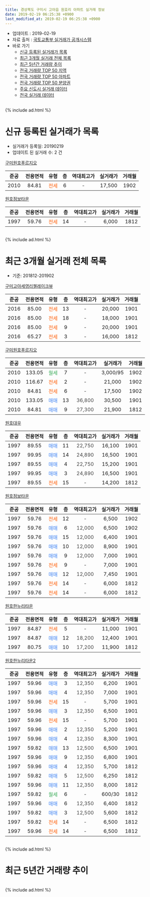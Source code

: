 ```yaml
---
title: 경상북도 구미시 고아읍 원호리 아파트 실거래 정보
date: 2019-02-19 06:25:38 +0900
last_modified_at: 2019-02-19 06:25:38 +0900
---
```


* 업데이트 : 2019-02-19
* 자료 출처 : [국토교통부 실거래가 공개시스템](http://rt.molit.go.kr)
* 바로 가기
    * [신규 등록된 실거래가 목록](#신규-등록된-실거래가-목록)
    * [최근 3개월 실거래 전체 목록](#최근-3개월-실거래-전체-목록)
    * [최근 5년간 거래량 추이](#최근-5년간-거래량-추이)
    * [전국 거래량 TOP 50 지역](https://inasie.github.io/apt-trade-info/최근-3개월-전국에서-가장-거래가-많이-발생한-지역)
    * [전국 거래량 TOP 50 아파트](https://inasie.github.io/apt-trade-info/최근-3개월-전국에서-가장-거래가-많이-발생한-아파트)
    * [전국 거래량 TOP 50 분양권](https://inasie.github.io/apt-trade-info/최근-3개월-전국에서-가장-거래가-많이-발생한-분양권)
    * [주요 신도시 실거래 데이터](https://inasie.github.io/apt-trade-info/주요-신도시)
    * [전국 실거래 데이터](https://inasie.github.io/apt-trade-info/전국)
<br>
{% include ad.html %}
<br>

# 신규 등록된 실거래가 목록
* 실거래가 등록일: 20190219
* 업데이트 된 실거래 수: 2 건


[구미원호푸르지오](https://search.naver.com/search.naver?query=%EA%B2%BD%EC%83%81%EB%B6%81%EB%8F%84+%EA%B5%AC%EB%AF%B8%EC%8B%9C+%EA%B3%A0%EC%95%84%EC%9D%8D+%EC%9B%90%ED%98%B8%EB%A6%AC+%EA%B5%AC%EB%AF%B8%EC%9B%90%ED%98%B8%ED%91%B8%EB%A5%B4%EC%A7%80%EC%98%A4)

|준공|전용면적|유형|층|역대최고가|실거래가|거래월|
|:---:|:---:|:---:|:---:|:---:|:---:|:---:|
|2010|84.81|<span style="color:#ff5a00">전세</span>|6|<span style="color:#444444">-</span>|17,500|1902|

[원호점보타운](https://search.naver.com/search.naver?query=%EA%B2%BD%EC%83%81%EB%B6%81%EB%8F%84+%EA%B5%AC%EB%AF%B8%EC%8B%9C+%EA%B3%A0%EC%95%84%EC%9D%8D+%EC%9B%90%ED%98%B8%EB%A6%AC+%EC%9B%90%ED%98%B8%EC%A0%90%EB%B3%B4%ED%83%80%EC%9A%B4)

|준공|전용면적|유형|층|역대최고가|실거래가|거래월|
|:---:|:---:|:---:|:---:|:---:|:---:|:---:|
|1997|59.76|<span style="color:#ff5a00">전세</span>|14|<span style="color:#444444">-</span>|6,000|1812|


<br>
{% include ad.html %}
<br>

# 최근 3개월 실거래 전체 목록
* 기준: 201812-201902


[구미고아세영리첼레이크뷰](https://search.naver.com/search.naver?query=%EA%B2%BD%EC%83%81%EB%B6%81%EB%8F%84+%EA%B5%AC%EB%AF%B8%EC%8B%9C+%EA%B3%A0%EC%95%84%EC%9D%8D+%EC%9B%90%ED%98%B8%EB%A6%AC+%EA%B5%AC%EB%AF%B8%EA%B3%A0%EC%95%84%EC%84%B8%EC%98%81%EB%A6%AC%EC%B2%BC%EB%A0%88%EC%9D%B4%ED%81%AC%EB%B7%B0)

|준공|전용면적|유형|층|역대최고가|실거래가|거래월|
|:---:|:---:|:---:|:---:|:---:|:---:|:---:|
|2016|85.00|<span style="color:#ff5a00">전세</span>|13|<span style="color:#444444">-</span>|20,000|1901|
|2016|85.00|<span style="color:#ff5a00">전세</span>|18|<span style="color:#444444">-</span>|18,000|1901|
|2016|85.00|<span style="color:#ff5a00">전세</span>|9|<span style="color:#444444">-</span>|20,000|1901|
|2016|65.27|<span style="color:#ff5a00">전세</span>|3|<span style="color:#444444">-</span>|16,000|1812|

[구미원호푸르지오](https://search.naver.com/search.naver?query=%EA%B2%BD%EC%83%81%EB%B6%81%EB%8F%84+%EA%B5%AC%EB%AF%B8%EC%8B%9C+%EA%B3%A0%EC%95%84%EC%9D%8D+%EC%9B%90%ED%98%B8%EB%A6%AC+%EA%B5%AC%EB%AF%B8%EC%9B%90%ED%98%B8%ED%91%B8%EB%A5%B4%EC%A7%80%EC%98%A4)

|준공|전용면적|유형|층|역대최고가|실거래가|거래월|
|:---:|:---:|:---:|:---:|:---:|:---:|:---:|
|2010|133.05|<span style="color:#34a853">월세</span>|7|<span style="color:#444444">-</span>|3,000/95|1902|
|2010|116.67|<span style="color:#ff5a00">전세</span>|2|<span style="color:#444444">-</span>|21,000|1902|
|2010|84.81|<span style="color:#ff5a00">전세</span>|6|<span style="color:#444444">-</span>|17,500|1902|
|2010|133.05|<span style="color:#4285f3">매매</span>|13|<span style="color:#444444">36,800</span>|30,500|1901|
|2010|84.81|<span style="color:#4285f3">매매</span>|9|<span style="color:#444444">27,300</span>|21,900|1812|

[원호대우](https://search.naver.com/search.naver?query=%EA%B2%BD%EC%83%81%EB%B6%81%EB%8F%84+%EA%B5%AC%EB%AF%B8%EC%8B%9C+%EA%B3%A0%EC%95%84%EC%9D%8D+%EC%9B%90%ED%98%B8%EB%A6%AC+%EC%9B%90%ED%98%B8%EB%8C%80%EC%9A%B0)

|준공|전용면적|유형|층|역대최고가|실거래가|거래월|
|:---:|:---:|:---:|:---:|:---:|:---:|:---:|
|1997|89.55|<span style="color:#4285f3">매매</span>|11|<span style="color:#444444">22,750</span>|16,100|1901|
|1997|99.95|<span style="color:#4285f3">매매</span>|14|<span style="color:#444444">24,890</span>|16,500|1901|
|1997|89.55|<span style="color:#4285f3">매매</span>|4|<span style="color:#444444">22,750</span>|15,200|1901|
|1997|99.95|<span style="color:#4285f3">매매</span>|3|<span style="color:#444444">24,890</span>|16,500|1901|
|1997|89.55|<span style="color:#ff5a00">전세</span>|15|<span style="color:#444444">-</span>|14,200|1812|

[원호점보타운](https://search.naver.com/search.naver?query=%EA%B2%BD%EC%83%81%EB%B6%81%EB%8F%84+%EA%B5%AC%EB%AF%B8%EC%8B%9C+%EA%B3%A0%EC%95%84%EC%9D%8D+%EC%9B%90%ED%98%B8%EB%A6%AC+%EC%9B%90%ED%98%B8%EC%A0%90%EB%B3%B4%ED%83%80%EC%9A%B4)

|준공|전용면적|유형|층|역대최고가|실거래가|거래월|
|:---:|:---:|:---:|:---:|:---:|:---:|:---:|
|1997|59.76|<span style="color:#ff5a00">전세</span>|12|<span style="color:#444444">-</span>|6,500|1902|
|1997|59.76|<span style="color:#4285f3">매매</span>|6|<span style="color:#444444">12,000</span>|6,500|1902|
|1997|59.76|<span style="color:#4285f3">매매</span>|15|<span style="color:#444444">12,000</span>|6,400|1901|
|1997|59.76|<span style="color:#4285f3">매매</span>|10|<span style="color:#444444">12,000</span>|8,900|1901|
|1997|59.76|<span style="color:#4285f3">매매</span>|9|<span style="color:#444444">12,000</span>|7,000|1901|
|1997|59.76|<span style="color:#ff5a00">전세</span>|9|<span style="color:#444444">-</span>|7,000|1901|
|1997|59.76|<span style="color:#4285f3">매매</span>|12|<span style="color:#444444">12,000</span>|7,450|1901|
|1997|59.76|<span style="color:#ff5a00">전세</span>|14|<span style="color:#444444">-</span>|6,000|1812|
|1997|59.76|<span style="color:#ff5a00">전세</span>|14|<span style="color:#444444">-</span>|6,000|1812|

[원호한누리타운](https://search.naver.com/search.naver?query=%EA%B2%BD%EC%83%81%EB%B6%81%EB%8F%84+%EA%B5%AC%EB%AF%B8%EC%8B%9C+%EA%B3%A0%EC%95%84%EC%9D%8D+%EC%9B%90%ED%98%B8%EB%A6%AC+%EC%9B%90%ED%98%B8%ED%95%9C%EB%88%84%EB%A6%AC%ED%83%80%EC%9A%B4)

|준공|전용면적|유형|층|역대최고가|실거래가|거래월|
|:---:|:---:|:---:|:---:|:---:|:---:|:---:|
|1997|84.87|<span style="color:#ff5a00">전세</span>|5|<span style="color:#444444">-</span>|11,000|1901|
|1997|84.87|<span style="color:#4285f3">매매</span>|12|<span style="color:#444444">18,200</span>|12,400|1901|
|1997|80.75|<span style="color:#4285f3">매매</span>|10|<span style="color:#444444">17,200</span>|11,900|1812|

[원호한누리타운2](https://search.naver.com/search.naver?query=%EA%B2%BD%EC%83%81%EB%B6%81%EB%8F%84+%EA%B5%AC%EB%AF%B8%EC%8B%9C+%EA%B3%A0%EC%95%84%EC%9D%8D+%EC%9B%90%ED%98%B8%EB%A6%AC+%EC%9B%90%ED%98%B8%ED%95%9C%EB%88%84%EB%A6%AC%ED%83%80%EC%9A%B42)

|준공|전용면적|유형|층|역대최고가|실거래가|거래월|
|:---:|:---:|:---:|:---:|:---:|:---:|:---:|
|1997|59.96|<span style="color:#4285f3">매매</span>|3|<span style="color:#444444">12,350</span>|6,200|1901|
|1997|59.96|<span style="color:#4285f3">매매</span>|4|<span style="color:#444444">12,350</span>|7,000|1901|
|1997|59.96|<span style="color:#ff5a00">전세</span>|15|<span style="color:#444444">-</span>|5,700|1901|
|1997|59.96|<span style="color:#4285f3">매매</span>|3|<span style="color:#444444">12,350</span>|6,500|1901|
|1997|59.96|<span style="color:#ff5a00">전세</span>|15|<span style="color:#444444">-</span>|5,700|1901|
|1997|59.96|<span style="color:#4285f3">매매</span>|2|<span style="color:#444444">12,350</span>|5,200|1901|
|1997|59.96|<span style="color:#4285f3">매매</span>|4|<span style="color:#444444">12,350</span>|8,300|1901|
|1997|59.82|<span style="color:#4285f3">매매</span>|13|<span style="color:#444444">12,500</span>|6,500|1901|
|1997|59.96|<span style="color:#4285f3">매매</span>|9|<span style="color:#444444">12,350</span>|6,800|1901|
|1997|59.96|<span style="color:#4285f3">매매</span>|4|<span style="color:#444444">12,350</span>|5,700|1812|
|1997|59.82|<span style="color:#4285f3">매매</span>|5|<span style="color:#444444">12,500</span>|6,250|1812|
|1997|59.96|<span style="color:#4285f3">매매</span>|11|<span style="color:#444444">12,350</span>|8,000|1812|
|1997|59.82|<span style="color:#34a853">월세</span>|6|<span style="color:#444444">-</span>|600/30|1812|
|1997|59.96|<span style="color:#4285f3">매매</span>|6|<span style="color:#444444">12,350</span>|6,400|1812|
|1997|59.82|<span style="color:#4285f3">매매</span>|3|<span style="color:#444444">12,500</span>|5,600|1812|
|1997|59.82|<span style="color:#ff5a00">전세</span>|14|<span style="color:#444444">-</span>|6,500|1812|
|1997|59.96|<span style="color:#ff5a00">전세</span>|14|<span style="color:#444444">-</span>|6,500|1812|


<br>
{% include ad.html %}
<br>

# 최근 5년간 거래량 추이


<div style="width:100%;">
    <canvas id="deal_progress" height="200"></canvas>
</div>

<script>
new Chart(document.getElementById("deal_progress"), {
    type: 'line',
    data: {
        labels: ['201402','201403','201404','201405','201406','201407','201408','201409','201410','201411','201412','201501','201502','201503','201504','201505','201506','201507','201508','201509','201510','201511','201512','201601','201602','201603','201604','201605','201606','201607','201608','201609','201610','201611','201612','201701','201702','201703','201704','201705','201706','201707','201708','201709','201710','201711','201712','201801','201802','201803','201804','201805','201806','201807','201808','201809','201810','201811','201812','201901','201902'],
        datasets: [{
            label: '매매',
            pointRadius: 1,
            data: [25, 26, 23, 12, 22, 24, 19, 28, 40, 23, 18, 33, 21, 21, 23, 18, 15, 36, 37, 22, 26, 29, 20, 17, 7, 10, 18, 12, 20, 13, 15, 14, 19, 12, 17, 10, 19, 16, 4, 18, 12, 11, 11, 28, 17, 17, 19, 21, 23, 36, 22, 28, 18, 10, 19, 15, 24, 17, 7, 17, 1],
            borderColor: "rgba(255, 201, 14, 1)",
            backgroundColor: "rgba(255, 201, 14, 0.5)",
            fill: false,
            lineTension: 0
        },{
            label: '전월세',
            pointRadius: 1,
            data: [17, 17, 11, 7, 6, 16, 8, 10, 11, 8, 9, 6, 7, 10, 9, 5, 9, 8, 8, 10, 13, 5, 18, 22, 33, 36, 23, 13, 15, 11, 7, 6, 5, 9, 18, 10, 12, 11, 8, 15, 10, 8, 8, 9, 7, 8, 7, 20, 16, 15, 27, 15, 11, 16, 14, 4, 14, 12, 7, 7, 4],
            borderColor: "rgba(0, 141, 185, 1)",
            backgroundColor: "rgba(0, 141, 185, 0.5)",
            fill: false,
            lineTension: 0
        }
        ]
    },
    options: {
        responsive: true,
        title: {
            display: false
        },
        tooltips: {
            mode: 'index',
            intersect: false
        },
        hover: {
            mode: 'nearest',
            intersect: true
        },
        scales: {
            xAxes: [{
                display: true,
                scaleLabel: {
                    display: true,
                    labelString: '년/월'
                }
            }],
            yAxes: [{
                display: true,
                ticks: {
                    suggestedMin: 0,
                },
                scaleLabel: {
                    display: true,
                    labelString: '실거래 수'
                }
            }]
        }
    }
});

</script>


<br>
{% include ad.html %}
<br>

